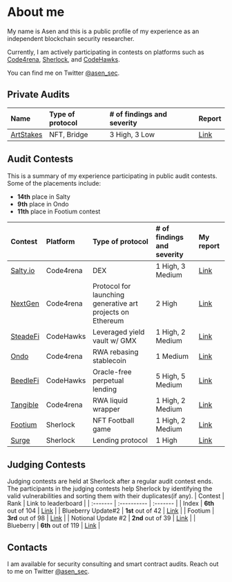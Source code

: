# About me

My name is Asen and this is a public profile of my experience as an independent blockchain security researcher.

Currently, I am actively participating in contests on platforms such as [Code4rena](https://code4rena.com/@0xAsen), [Sherlock](https://audits.sherlock.xyz/watson/0xAsen), and [CodeHawks](https://www.codehawks.com/profile/clk3vjbfh000kkx08mg4x5ug0).

You can find me on Twitter [@asen_sec](https://twitter.com/asen_sec).

## Private Audits

| Name                                                      | Type of protocol | # of findings and severity | Report                                                                                                 |
| :-------------------------------------------------------- | :--------------- | :------------------------- | :----------------------------------------------------------------------------------------------------- |
| [ArtStakes](https://github.com/owl11/ArtStakes/tree/main) | NFT, Bridge      | 3 High, 3 Low              | [Link](https://github.com/asendz/Portfolio/blob/main/Security%20Reports/Private%20audits/ArtStakes.md) |

## Audit Contests
This is a summary of my experience participating in public audit contests. Some of the placements include:
- **14th** place in Salty
- **9th** place in Ondo
- **11th** place in Footium contest

| Contest                                                                  | Platform  | Type of protocol              | # of findings and severity | My report                                                                                      |
| :----------------------------------------------------------------------- | :-------- | :---------------------------- | :------------------------- | :--------------------------------------------------------------------------------------------- |
| [Salty.io](https://code4rena.com/audits/2024-01-saltyio)                         | Code4rena  | DEX             | 1 High, 3 Medium                    | [Link](hhttps://github.com/asendz/Portfolio/blob/main/Security%20Reports/Code4rena/Salty.md)     |
| [NextGen](https://code4rena.com/audits/2023-10-nextgen)                         | Code4rena  | Protocol for launching generative art projects on Ethereum              | 2 High                    | [Link](https://github.com/asendz/Portfolio/blob/main/Security%20Reports/Code4rena/NextGen.md)     |
| [SteadeFi](https://www.codehawks.com/contests/clo38mm260001la08daw5cbuf)                         | CodeHawks  | Leveraged yield vault w/ GMX              | 1 High, 2 Medium                    | [Link](https://github.com/asendz/Portfolio/blob/main/Security%20Reports/CodeHawks/SteadeFi.md)     |
| [Ondo](https://code4rena.com/contests/2023-09-ondo-finance)                         | Code4rena  | RWA rebasing stablecoin              | 1 Medium                     | [Link](https://github.com/asendz/Portfolio/blob/main/Security%20Reports/Code4rena/Ondo.md)     |
| [BeedleFi](https://www.codehawks.com/contests/clkbo1fa20009jr08nyyf9wbx) | CodeHawks | Oracle-free perpetual lending | 5 High, 5 Medium           | [Link](https://github.com/asendz/Portfolio/blob/main/Security%20Reports/CodeHawks/BeedleFi.md) |
| [Tangible](https://code4rena.com/contests/2023-08-tangible-caviar)                         | Code4rena  | RWA liquid wrapper              | 1 High, 2 Medium                     | [Link](https://github.com/asendz/Portfolio/blob/main/Security%20Reports/Code4rena/Tangible.md)     |
| [Footium](https://audits.sherlock.xyz/contests/71)                       | Sherlock  | NFT Football game             | 1 High, 2 Medium           | [Link](https://github.com/asendz/Portfolio/blob/main/Security%20Reports/Sherlock/Footium.md)   |
| [Surge](https://audits.sherlock.xyz/contests/51)                         | Sherlock  | Lending protocol              | 1 High                     | [Link](https://github.com/asendz/Portfolio/blob/main/Security%20Reports/Sherlock/Surge.md)     |

## Judging Contests

Judging contests are held at Sherlock after a regular audit contest ends. The participants in the judging contests help Sherlock by identifying the valid vulnerabilities and sorting them with their duplicates(if any).
| Contest | Rank | Link to leaderboard |
| :------- | :---------- | :------- |
| Index | **6th** out of 104 | [Link](https://audits.sherlock.xyz/contests/81/judging-leaderboard) |
| Blueberry Update#2 | **1st** out of 42 | [Link](https://audits.sherlock.xyz/contests/77/judging-leaderboard) |
| Footium | **3rd** out of 98 | [Link](https://audits.sherlock.xyz/contests/71/judging-leaderboard) |
| Notional Update #2 | **2nd** out of 39 | [Link]() |
| Blueberry | **6th** out of 119 | [Link]() |

## Contacts

I am available for security consulting and smart contract audits. Reach out to me on Twitter [@asen_sec](https://twitter.com/asen_sec).

